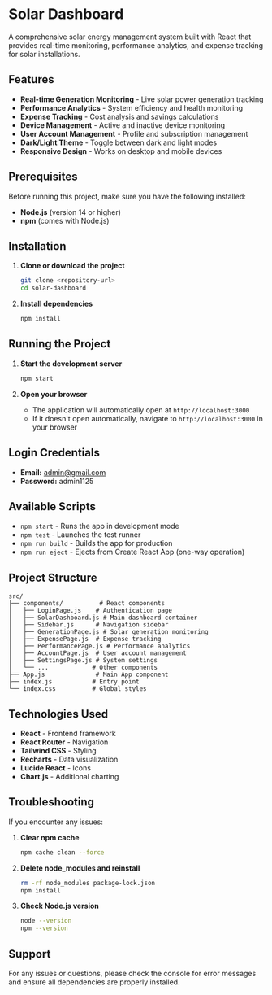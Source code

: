 # Solar Dashboard

A comprehensive solar energy management system built with React that provides real-time monitoring, performance analytics, and expense tracking for solar installations.

## Features

- **Real-time Generation Monitoring** - Live solar power generation tracking
- **Performance Analytics** - System efficiency and health monitoring
- **Expense Tracking** - Cost analysis and savings calculations
- **Device Management** - Active and inactive device monitoring
- **User Account Management** - Profile and subscription management
- **Dark/Light Theme** - Toggle between dark and light modes
- **Responsive Design** - Works on desktop and mobile devices

## Prerequisites

Before running this project, make sure you have the following installed:

- **Node.js** (version 14 or higher)
- **npm** (comes with Node.js)

## Installation

1. **Clone or download the project**
   ```bash
   git clone <repository-url>
   cd solar-dashboard
   ```

2. **Install dependencies**
   ```bash
   npm install
   ```

## Running the Project

1. **Start the development server**
   ```bash
   npm start
   ```

2. **Open your browser**
   - The application will automatically open at `http://localhost:3000`
   - If it doesn't open automatically, navigate to `http://localhost:3000` in your browser

## Login Credentials

- **Email:** admin@gmail.com
- **Password:** admin1125

## Available Scripts

- `npm start` - Runs the app in development mode
- `npm test` - Launches the test runner
- `npm run build` - Builds the app for production
- `npm run eject` - Ejects from Create React App (one-way operation)

## Project Structure

```
src/
├── components/          # React components
│   ├── LoginPage.js    # Authentication page
│   ├── SolarDashboard.js # Main dashboard container
│   ├── Sidebar.js      # Navigation sidebar
│   ├── GenerationPage.js # Solar generation monitoring
│   ├── ExpensePage.js  # Expense tracking
│   ├── PerformancePage.js # Performance analytics
│   ├── AccountPage.js  # User account management
│   ├── SettingsPage.js # System settings
│   └── ...            # Other components
├── App.js              # Main App component
├── index.js           # Entry point
└── index.css          # Global styles
```

## Technologies Used

- **React** - Frontend framework
- **React Router** - Navigation
- **Tailwind CSS** - Styling
- **Recharts** - Data visualization
- **Lucide React** - Icons
- **Chart.js** - Additional charting

## Troubleshooting

If you encounter any issues:

1. **Clear npm cache**
   ```bash
   npm cache clean --force
   ```

2. **Delete node_modules and reinstall**
   ```bash
   rm -rf node_modules package-lock.json
   npm install
   ```

3. **Check Node.js version**
   ```bash
   node --version
   npm --version
   ```

## Support

For any issues or questions, please check the console for error messages and ensure all dependencies are properly installed.